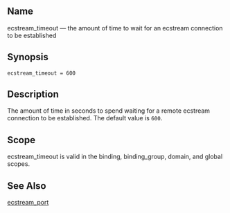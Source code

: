 <a name="conf.ref.ecstream_timeout"></a>
## Name

ecstream_timeout — the amount of time to wait for an ecstream connection to be established

## Synopsis

`ecstream_timeout = 600`

<a name="idp24529616"></a>
## Description

The amount of time in seconds to spend waiting for a remote ecstream connection to be established. The default value is `600`.

<a name="idp24531984"></a>
## Scope

ecstream_timeout is valid in the binding, binding_group, domain, and global scopes.

<a name="idp24533856"></a>
## See Also

[ecstream_port](conf.ref.ecstream_port.php "ecstream_port")
